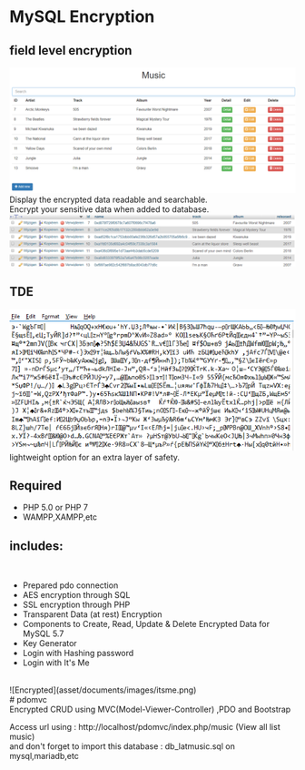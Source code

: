 # MySQL Encryption
## field level encryption
![index](asset/documents/images/index.png)
<br>
Display the encrypted data readable and searchable.<br>
Encrypt your sensitive data when added to database.<br>
![EncryptedDB](asset/documents/images/database.png)

## TDE
![Encrypted](asset/documents/images/activeTde.png)
<br>
lightweight option for an extra layer of safety.<br>


## Required
* PHP 5.0 or PHP 7 <br>
* WAMPP,XAMPP,etc <br>

## includes:
<br>

- Prepared pdo connection <br>
- AES encryption through SQL <br>
- SSL encryption through PHP <br>
- Transparent Data (at rest) Encryption <br>
- Components to Create, Read, Update & Delete Encrypted Data for MySQL 5.7 <br>
- Key Generator <br>
- Login with Hashing password <br>
- Login with It's Me
<br>
![Encrypted](asset/documents/images/itsme.png)
<br>
# pdomvc <br>
Encrypted CRUD using MVC(Model-Viewer-Controller) ,PDO and Bootstrap <br>

Access url using : http://localhost/pdomvc/index.php/music (View all list music) <br>
and don't forget to import this database : db_latmusic.sql on mysql,mariadb,etc <br>


